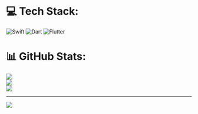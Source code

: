 
# 💻 Tech Stack:
![Swift](https://img.shields.io/badge/swift-F54A2A?style=for-the-badge&logo=swift&logoColor=white) ![Dart](https://img.shields.io/badge/dart-%230175C2.svg?style=for-the-badge&logo=dart&logoColor=white) ![Flutter](https://img.shields.io/badge/Flutter-%2302569B.svg?style=for-the-badge&logo=Flutter&logoColor=white)
# 📊 GitHub Stats:
![](https://github-readme-stats.vercel.app/api?username=C4F3RS&theme=swift&hide_border=true&include_all_commits=false&count_private=false)<br/>
![](https://github-readme-streak-stats.herokuapp.com/?user=C4F3RS&theme=swift&hide_border=true)<br/>
![](https://github-readme-stats.vercel.app/api/top-langs/?username=C4F3RS&theme=swift&hide_border=true&include_all_commits=false&count_private=false&layout=compact)

---
[![](https://visitcount.itsvg.in/api?id=C4F3RS&icon=0&color=0)](https://visitcount.itsvg.in)

<!-- Proudly created with GPRM ( https://gprm.itsvg.in ) -->
